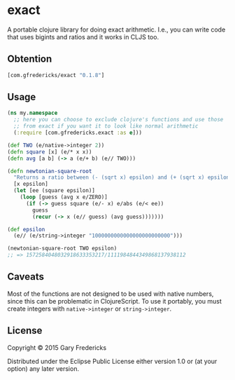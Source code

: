 # exact

A portable clojure library for doing exact arithmetic. I.e., you can
write code that uses bigints and ratios and it works in CLJS too.

## Obtention

``` clojure
[com.gfredericks/exact "0.1.8"]
```

## Usage

``` clojure
(ns my.namespace
  ;; here you can choose to exclude clojure's functions and use those
  ;; from exact if you want it to look like normal arithmetic
  (:require [com.gfredericks.exact :as e]))

(def TWO (e/native->integer 2))
(defn square [x] (e/* x x))
(defn avg [a b] (-> a (e/+ b) (e// TWO)))

(defn newtonian-square-root
  "Returns a ratio between (- (sqrt x) epsilon) and (+ (sqrt x) epsilon)"
  [x epsilon]
  (let [ee (square epsilon)]
    (loop [guess (avg x e/ZERO)]
      (if (-> guess square (e/- x) e/abs (e/< ee))
        guess
        (recur (-> x (e// guess) (avg guess)))))))

(def epsilon
  (e// (e/string->integer "1000000000000000000000000")))

(newtonian-square-root TWO epsilon)
;; => 1572584048032918633353217/1111984844349868137938112
```

## Caveats

Most of the functions are not designed to be used with native numbers,
since this can be problematic in ClojureScript. To use it portably,
you must create integers with `native->integer` or `string->integer`.

## License

Copyright © 2015 Gary Fredericks

Distributed under the Eclipse Public License either version 1.0 or (at
your option) any later version.
